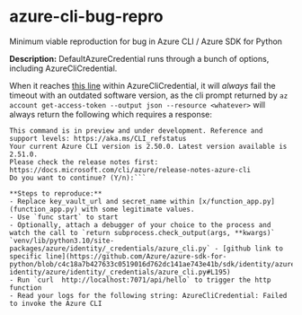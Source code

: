 # azure-cli-bug-repro
Minimum viable reproduction for bug in Azure CLI / Azure SDK for Python


**Description:**
DefaultAzureCredential runs through a bunch of options, including AzureCliCredential.

When it reaches [this line](https://github.com/Azure/azure-sdk-for-python/blob/c4c18a7b427633c0519016d762dc141ae743e41b/sdk/identity/azure-identity/azure/identity/_credentials/azure_cli.py#L176) within AzureCliCredential, it will *always* fail the timeout with an outdated software version, as the cli prompt returned by `az account get-access-token --output json --resource <whatever>` will always return the following which requires a response:
```New Azure CLI version available. Running 'az upgrade' to update automatically.
This command is in preview and under development. Reference and support levels: https://aka.ms/CLI_refstatus
Your current Azure CLI version is 2.50.0. Latest version available is 2.51.0.
Please check the release notes first: https://docs.microsoft.com/cli/azure/release-notes-azure-cli
Do you want to continue? (Y/n):```

**Steps to reproduce:**
- Replace key_vault_url and secret_name within [x/function_app.py](function_app.py) with some legitimate values.
- Use `func start` to start
- Optionally, attach a debugger of your choice to the process and watch the call to `return subprocess.check_output(args, **kwargs)` `venv/lib/python3.10/site-packages/azure/identity/_credentials/azure_cli.py` - [github link to specific line](https://github.com/Azure/azure-sdk-for-python/blob/c4c18a7b427633c0519016d762dc141ae743e41b/sdk/identity/azure-identity/azure/identity/_credentials/azure_cli.py#L195) 
- Run `curl  http://localhost:7071/api/hello` to trigger the http function
- Read your logs for the following string: AzureCliCredential: Failed to invoke the Azure CLI

